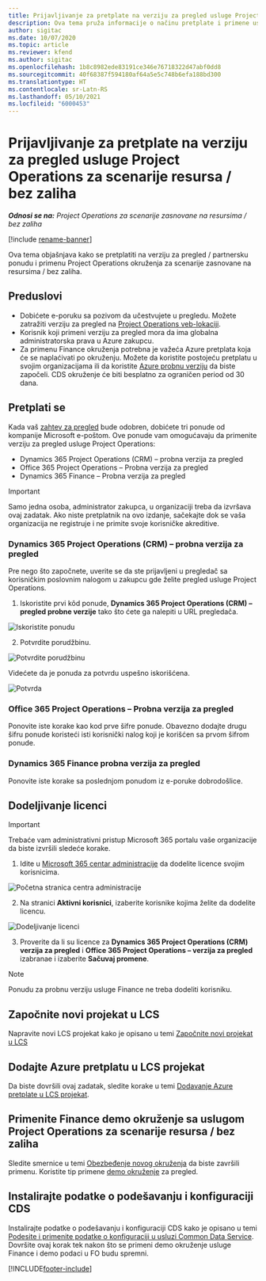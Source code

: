 ```yaml
---
title: Prijavljivanje za pretplate na verziju za pregled usluge Project Operations za scenarije resursa / bez zaliha
description: Ova tema pruža informacije o načinu pretplate i primene usluge Project Operations za scenarije zasnovane na resursima / bez zaliha.
author: sigitac
ms.date: 10/07/2020
ms.topic: article
ms.reviewer: kfend
ms.author: sigitac
ms.openlocfilehash: 1b8c8982ede83191ce346e76718322d47abf0dd8
ms.sourcegitcommit: 40f68387f594180af64a5e5c748b6efa188bd300
ms.translationtype: HT
ms.contentlocale: sr-Latn-RS
ms.lasthandoff: 05/10/2021
ms.locfileid: "6000453"
---
```

# <a name="sign-up-for-project-operations-preview-subscriptions-for-resource-non-stocked-scenarios"></a>Prijavljivanje za pretplate na verziju za pregled usluge Project Operations za scenarije resursa / bez zaliha

_**Odnosi se na:** Project Operations za scenarije zasnovane na resursima / bez zaliha_

[!include [rename-banner](~/includes/cc-data-platform-banner.md)]

Ova tema objašnjava kako se pretplatiti na verziju za pregled / partnersku ponudu i primenu Project Operations okruženja za scenarije zasnovane na resursima / bez zaliha.

## <a name="prerequisites"></a>Preduslovi

- Dobićete e-poruku sa pozivom da učestvujete u pregledu. Možete zatražiti verziju za pregled na [Project Operations veb-lokaciji](https://dynamics.microsoft.com/en-us/project-operations/overview/).
- Korisnik koji primeni verziju za pregled mora da ima globalna administratorska prava u Azure zakupcu.
- Za primenu Finance okruženja potrebna je važeća Azure pretplata koja će se naplaćivati po okruženju. Možete da koristite postojeću pretplatu u svojim organizacijama ili da koristite [Azure probnu verziju](https://azure.microsoft.com/en-us/free/) da biste započeli. CDS okruženje će biti besplatno za ograničen period od 30 dana.

## <a name="subscribe"></a>Pretplati se

Kada vaš [zahtev za pregled](https://forms.office.com/FormsPro/Pages/ResponsePage.aspx?id=v4j5cvGGr0GRqy180BHbR56j8lZs0FdAvwT75_WNFyxUMkRDV1NYQU5TNjE2VjhKOVBUNVg2R0s1NC4u) bude odobren, dobićete tri ponude od kompanije Microsoft e-poštom. Ove ponude vam omogućavaju da primenite verziju za pregled usluge Project Operations:

- Dynamics 365 Project Operations (CRM) – probna verzija za pregled
- Office 365 Project Operations – Probna verzija za pregled
- Dynamics 365 Finance – Probna verzija za pregled

> [!IMPORTANT]
> Samo jedna osoba, administrator zakupca, u organizaciji treba da izvršava ovaj zadatak. Ako niste pretplatnik na ovo izdanje, sačekajte dok se vaša organizacija ne registruje i ne primite svoje korisničke akreditive.

### <a name="dynamics-365-project-operations-crm---preview-trial"></a>Dynamics 365 Project Operations (CRM) – probna verzija za pregled 

Pre nego što započnete, uverite se da ste prijavljeni u pregledač sa korisničkim poslovnim nalogom u zakupcu gde želite pregled usluge Project Operations.

1. Iskoristite prvi kôd ponude, **Dynamics 365 Project Operations (CRM) – pregled probne verzije** tako što ćete ga nalepiti u URL pregledača.

![Iskoristite ponudu](./media/16RedeemFirstOfferNew.png)

2. Potvrdite porudžbinu.

![Potvrdite porudžbinu](./media/17ConfirmOrderNew.png)

Videćete da je ponuda za potvrdu uspešno iskorišćena.

![Potvrda](./media/18OrderConfirmationNew.png)

### <a name="office-365-project-operations---preview-trial"></a>Office 365 Project Operations – Probna verzija za pregled

Ponovite iste korake kao kod prve šifre ponude. Obavezno dodajte drugu šifru ponude koristeći isti korisnički nalog koji je korišćen sa prvom šifrom ponude.

### <a name="dynamics-365-finance-preview-trial"></a>Dynamics 365 Finance probna verzija za pregled

Ponovite iste korake sa poslednjom ponudom iz e-poruke dobrodošlice.

## <a name="assign-licenses"></a>Dodeljivanje licenci

> [!IMPORTANT]
> Trebaće vam administrativni pristup Microsoft 365 portalu vaše organizacije da biste izvršili sledeće korake.

1. Idite u [Microsoft 365 centar administracije](https://portal.office.com/) da dodelite licence svojim korisnicima.

![Početna stranica centra administracije](./media/14AdminPortal.png)

2. Na stranici **Aktivni korisnici**, izaberite korisnike kojima želite da dodelite licencu.

![Dodeljivanje licenci](./media/15AssignLicenses.png)

3. Proverite da li su licence za **Dynamics 365 Project Operations (CRM) verzija za pregled** i **Office 365 Project Operations – verzija za pregled** izabranae i izaberite **Sačuvaj promene**.

> [!NOTE]
> Ponudu za probnu verziju usluge Finance ne treba dodeliti korisniku.

## <a name="start-a-new-project-in-lcs"></a>Započnite novi projekat u LCS

Napravite novi LCS projekat kako je opisano u temi [Započnite novi projekat u LCS](create-lcs-project.md)

## <a name="add-an-azure-subscription-to-an-lcs-project"></a>Dodajte Azure pretplatu u LCS projekat

Da biste dovršili ovaj zadatak, sledite korake u temi [Dodavanje Azure pretplate u LCS projekat](resource-add-azure-subscription-lcs-project.md).

## <a name="deploy-finance-demo-environment-with-project-operations-for-resourcenon-stocked-scenarios"></a>Primenite Finance demo okruženje sa uslugom Project Operations za scenarije resursa / bez zaliha

Sledite smernice u temi [Obezbeđenje novog okruženja](resource-provision-new-environment.md) da biste završili primenu. Koristite tip primene [demo okruženje](/dynamics365/fin-ops-core/dev-itpro/deployment/deploy-demo-environment) za pregled. 

## <a name="install-cds-setup-and-configuration-data"></a>Instalirajte podatke o podešavanju i konfiguraciji CDS

Instalirajte podatke o podešavanju i konfiguraciji CDS kako je opisano u temi [Podesite i primenite podatke o konfiguraciji u usluzi Common Data Service](resource-apply-pro-setup-config-data.md).
Dovršite ovaj korak tek nakon što se primeni demo okruženje usluge Finance i demo podaci u FO budu spremni.


[!INCLUDE[footer-include](../includes/footer-banner.md)]